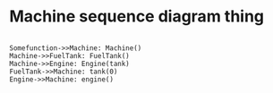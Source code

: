 # Machine sequence diagram thing

```mermaid

Somefunction->>Machine: Machine()
Machine->>FuelTank: FuelTank()
Machine->>Engine: Engine(tank)
FuelTank->>Machine: tank(0)
Engine->>Machine: engine()

```
